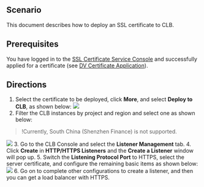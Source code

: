 ## Scenario
This document describes how to deploy an SSL certificate to CLB.

## Prerequisites
You have logged in to the [SSL Certificate Service Console](https://console.cloud.tencent.com/ssl) and successfully applied for a certificate (see [DV Certificate Application](https://cloud.tencent.com/document/product/400/6814)).

## Directions
1. Select the certificate to be deployed, click **More**, and select **Deploy to CLB**, as shown below:
![](https://main.qcloudimg.com/raw/e59be48a8f0db68680611e4a9e40159f.png)
2. Filter the CLB instances by project and region and select one as shown below:
>!Currently, South China (Shenzhen Finance) is not supported.
>
![](https://main.qcloudimg.com/raw/ef50fc5201e6e863dd409f101836dde9.png)
3. Go to the CLB Console and select the **Listener Management** tab.
4. Click **Create** in **HTTP/HTTPS Listeners** and the **Create a Listener** window will pop up.
5. Switch the **Listening Protocol Port** to HTTPS, select the server certificate, and configure the remaining basic items as shown below:
![](https://main.qcloudimg.com/raw/b09b40de147452e036a4d2e9b8d6ac16.png)
6. Go on to complete other configurations to create a listener, and then you can get a load balancer with HTTPS.
